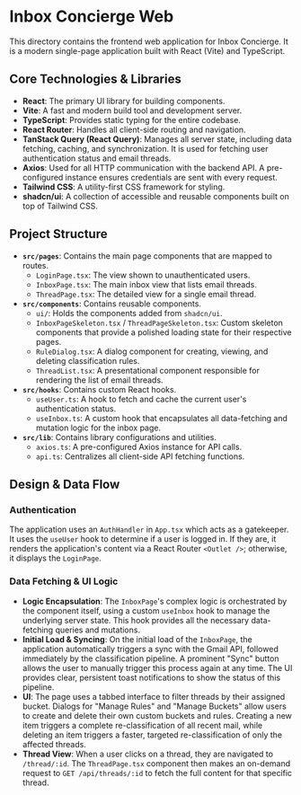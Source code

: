 # Inbox Concierge Web

This directory contains the frontend web application for Inbox Concierge. It is a modern single-page application built with React (Vite) and TypeScript.

## Core Technologies & Libraries

- **React**: The primary UI library for building components.
- **Vite**: A fast and modern build tool and development server.
- **TypeScript**: Provides static typing for the entire codebase.
- **React Router**: Handles all client-side routing and navigation.
- **TanStack Query (React Query)**: Manages all server state, including data fetching, caching, and synchronization. It is used for fetching user authentication status and email threads.
- **Axios**: Used for all HTTP communication with the backend API. A pre-configured instance ensures credentials are sent with every request.
- **Tailwind CSS**: A utility-first CSS framework for styling.
- **shadcn/ui**: A collection of accessible and reusable components built on top of Tailwind CSS.

## Project Structure

- **`src/pages`**: Contains the main page components that are mapped to routes.
  - `LoginPage.tsx`: The view shown to unauthenticated users.
  - `InboxPage.tsx`: The main inbox view that lists email threads.
  - `ThreadPage.tsx`: The detailed view for a single email thread.
- **`src/components`**: Contains reusable components.
  - `ui/`: Holds the components added from `shadcn/ui`.
  - `InboxPageSkeleton.tsx` / `ThreadPageSkeleton.tsx`: Custom skeleton components that provide a polished loading state for their respective pages.
  - `RuleDialog.tsx`: A dialog component for creating, viewing, and deleting classification rules.
  - `ThreadList.tsx`: A presentational component responsible for rendering the list of email threads.
- **`src/hooks`**: Contains custom React hooks.
  - `useUser.ts`: A hook to fetch and cache the current user's authentication status.
  - `useInbox.ts`: A custom hook that encapsulates all data-fetching and mutation logic for the inbox page.
- **`src/lib`**: Contains library configurations and utilities.
  - `axios.ts`: A pre-configured Axios instance for API calls.
  - `api.ts`: Centralizes all client-side API fetching functions.

## Design & Data Flow

### Authentication

The application uses an `AuthHandler` in `App.tsx` which acts as a gatekeeper. It uses the `useUser` hook to determine if a user is logged in. If they are, it renders the application's content via a React Router `<Outlet />`; otherwise, it displays the `LoginPage`.

### Data Fetching & UI Logic

- **Logic Encapsulation**: The `InboxPage`'s complex logic is orchestrated by the component itself, using a custom `useInbox` hook to manage the underlying server state. This hook provides all the necessary data-fetching queries and mutations.
- **Initial Load & Syncing**: On the initial load of the `InboxPage`, the application automatically triggers a sync with the Gmail API, followed immediately by the classification pipeline. A prominent "Sync" button allows the user to manually trigger this process again at any time. The UI provides clear, persistent toast notifications to show the status of this pipeline.
- **UI**: The page uses a tabbed interface to filter threads by their assigned bucket. Dialogs for "Manage Rules" and "Manage Buckets" allow users to create and delete their own custom buckets and rules. Creating a new item triggers a complete re-classification of all recent mail, while deleting an item triggers a faster, targeted re-classification of only the affected threads.
- **Thread View**: When a user clicks on a thread, they are navigated to `/thread/:id`. The `ThreadPage.tsx` component then makes an on-demand request to `GET /api/threads/:id` to fetch the full content for that specific thread.
